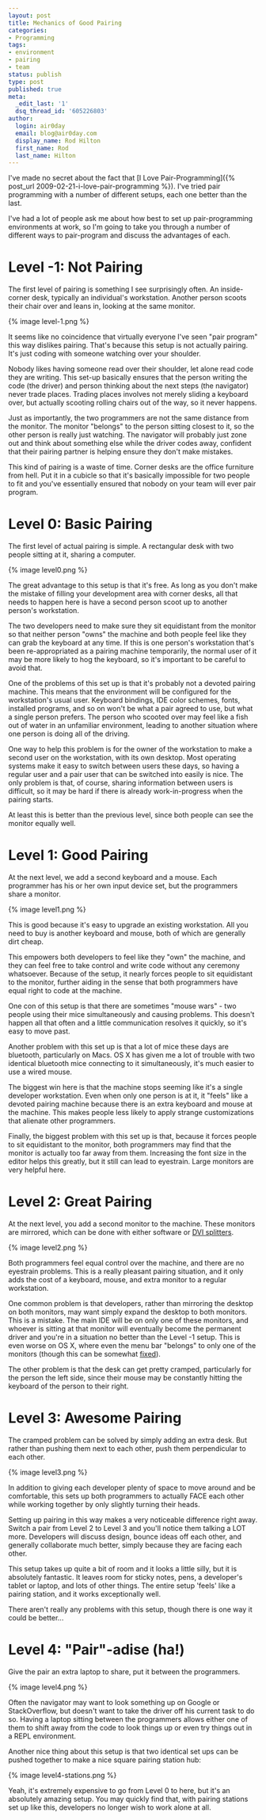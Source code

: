 ```yaml
---
layout: post
title: Mechanics of Good Pairing
categories:
- Programming
tags:
- environment
- pairing
- team
status: publish
type: post
published: true
meta:
  _edit_last: '1'
  dsq_thread_id: '605226803'
author:
  login: air0day
  email: blog@air0day.com
  display_name: Rod Hilton
  first_name: Rod
  last_name: Hilton
---
```

I've made no secret about the fact that [I Love Pair-Programming]({% post_url 2009-02-21-i-love-pair-programming %}).  I've tried pair programming with a number of different setups, each one better than the last.

I've had a lot of people ask me about how best to set up pair-programming environments at work, so I'm going to take you through a number of different ways to pair-program and discuss the advantages of each.

# Level -1: Not Pairing

The first level of pairing is something I see surprisingly often.  An inside-corner desk, typically an individual's workstation.  Another person scoots their chair over and leans in, looking at the same monitor.

{% image level-1.png %}

It seems like no coincidence that virtually everyone I've seen "pair program" this way dislikes pairing.  That's because this setup is not actually pairing.  It's just coding with someone watching over your shoulder.

Nobody likes having someone read over their shoulder, let alone read code they are writing.  This set-up basically ensures that the person writing the code (the driver) and person thinking about the next steps (the navigator) never trade places.  Trading places involves not merely sliding a keyboard over, but actually scooting rolling chairs out of the way, so it never happens.

Just as importantly, the two programmers are not the same distance from the monitor.  The monitor "belongs" to the person sitting closest to it, so the other person is really just watching.  The navigator will probably just zone out and think about something else while the driver codes away, confident that their pairing partner is helping ensure they don't make mistakes.

This kind of pairing is a waste of time.  Corner desks are the office furniture from hell.  Put it in a cubicle so that it's basically impossible for two people to fit and you've essentially ensured that nobody on your team will ever pair program.

# Level 0: Basic Pairing

The first level of actual pairing is simple.  A rectangular desk with two people sitting at it, sharing a computer.

{% image level0.png %}

The great advantage to this setup is that it's free.  As long as you don't make the mistake of filling your development area with corner desks, all that needs to happen here is have a second person scoot up to another person's workstation.

The two developers need to make sure they sit equidistant from the monitor so that neither person "owns" the machine and both people feel like they can grab the keyboard at any time.  If this is one person's workstation that's been re-appropriated as a pairing machine temporarily, the normal user of it may be more likely to hog the keyboard, so it's important to be careful to avoid that.

One of the problems of this set up is that it's probably not a devoted pairing machine.  This means that the environment will be configured for the workstation's usual user.  Keyboard bindings, IDE color schemes, fonts, installed programs, and so on won't be what a pair agreed to use, but what a single person prefers.  The person who scooted over may feel like a fish out of water in an unfamiliar environment, leading to another situation where one person is doing all of the driving.   

One way to help this problem is for the owner of the workstation to make a second user on the workstation, with its own desktop.  Most operating systems make it easy to switch between users these days, so having a regular user and a pair user that can be switched into easily is nice.  The only problem is that, of course, sharing information between users is difficult, so it may be hard if there is already work-in-progress when the pairing starts.  

At least this is better than the previous level, since both people can see the monitor equally well.

# Level 1: Good Pairing

At the next level, we add a second keyboard and a mouse.  Each programmer has his or her own input device set, but the programmers share a monitor.

{% image level1.png %}

This is good because it's easy to upgrade an existing workstation.  All you need to buy is another keyboard and mouse, both of which are generally dirt cheap.

This empowers both developers to feel like they "own" the machine, and they can feel free to take control and write code without any ceremony whatsoever.  Because of the setup, it nearly forces people to sit equidistant to the monitor, further aiding in the sense that both programmers have equal right to code at the machine.

One con of this setup is that there are sometimes "mouse wars" - two people using their mice simultaneously and causing problems.  This doesn't happen all that often and a little communication resolves it quickly, so it's easy to move past.

Another problem with this set up is that a lot of mice these days are bluetooth, particularly on Macs.  OS X has given me a lot of trouble with two identical bluetooth mice connecting to it simultaneously, it's much easier to use a wired mouse.

The biggest win here is that the machine stops seeming like it's a single developer workstation.  Even when only one person is at it, it "feels" like a devoted pairing machine because there is an extra keyboard and mouse at the machine.  This makes people less likely to apply strange customizations that alienate other programmers.

Finally, the biggest problem with this set up is that, because it forces people to sit equidistant to the monitor, both programmers may find that the monitor is actually too far away from them.  Increasing the font size in the editor helps this greatly, but it still can lead to eyestrain.  Large monitors are very helpful here.

# Level 2: Great Pairing

At the next level, you add a second monitor to the machine.  These monitors are mirrored, which can be done with either software or [DVI splitters](http://www.amazon.com/Cables-Unlimited-DVI-D-Splitter-PCM-2260/dp/B000H09RFM").

{% image level2.png %}

Both programmers feel equal control over the machine, and there are no eyestrain problems.  This is a really pleasant pairing situation, and it only adds the cost of a keyboard, mouse, and extra monitor to a regular workstation.

One common problem is that developers, rather than mirroring the desktop on both monitors, may want simply expand the desktop to both monitors.  This is a mistake.  The main IDE will be on only one of these monitors, and whoever is sitting at that monitor will eventually become the permanent driver and you're in a situation no better than the Level -1 setup.  This is even worse on OS X, where even the menu bar "belongs" to only one of the monitors (though this can be somewhat [fixed](http://blog.boastr.net/?page_id=79")).

The other problem is that the desk can get pretty cramped, particularly for the person the left side, since their mouse may be constantly hitting the keyboard of the person to their right.

# Level 3: Awesome Pairing

The cramped problem can be solved by simply adding an extra desk.  But rather than pushing them next to each other, push them perpendicular to each other.

{% image level3.png %}

In addition to giving each developer plenty of space to move around and be comfortable, this sets up both programmers to actually FACE each other while working together by only slightly turning their heads.

Setting up pairing in this way makes a very noticeable difference right away.  Switch a pair from Level 2 to Level 3 and you'll notice them talking a LOT more.  Developers will discuss design, bounce ideas off each other, and generally collaborate much better, simply because they are facing each other.

This setup takes up quite a bit of room and it looks a little silly, but it is absolutely fantastic.  It leaves room for sticky notes, pens, a developer's tablet or laptop, and lots of other things.  The entire setup 'feels' like a pairing station, and it works exceptionally well.

There aren't really any problems with this setup, though there is one way it could be better...

# Level 4: "Pair"-adise (ha!)

Give the pair an extra laptop to share, put it between the programmers.

{% image level4.png %}

Often the navigator may want to look something up on Google or StackOverflow, but doesn't want to take the driver off his current task to do so.  Having a laptop sitting between the programmers allows either one of them to shift away from the code to look things up or even try things out in a REPL environment.

Another nice thing about this setup is that two identical set ups can be pushed together to make a nice square pairing station hub:

{% image level4-stations.png %}

Yeah, it's extremely expensive to go from Level 0 to here, but it's an absolutely amazing setup.  You may quickly find that, with pairing stations set up like this, developers no longer wish to work alone at all.

